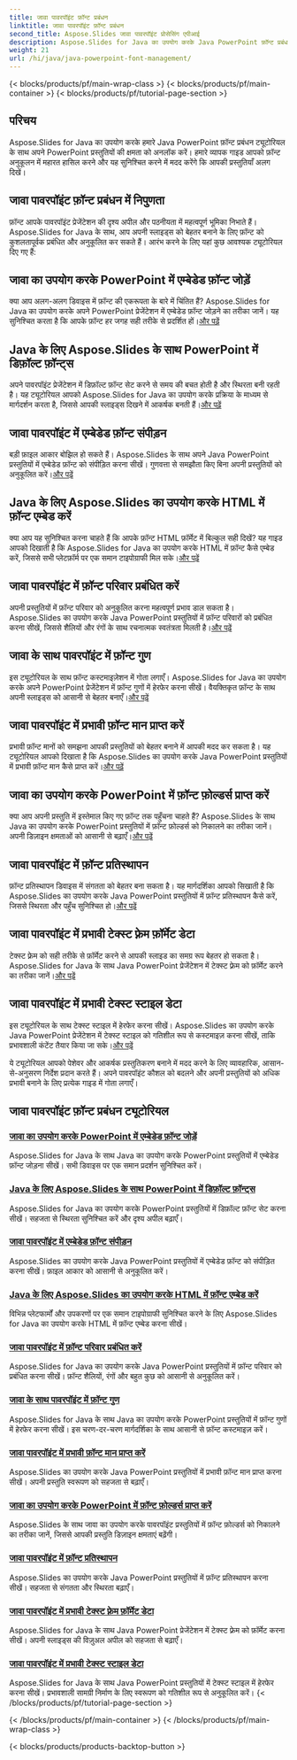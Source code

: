 ```yaml
---
title: जावा पावरपॉइंट फ़ॉन्ट प्रबंधन
linktitle: जावा पावरपॉइंट फ़ॉन्ट प्रबंधन
second_title: Aspose.Slides जावा पावरपॉइंट प्रोसेसिंग एपीआई
description: Aspose.Slides for Java का उपयोग करके Java PowerPoint फ़ॉन्ट प्रबंधन ट्यूटोरियल खोजें। प्रस्तुतियों को बेहतर बनाने के लिए एम्बेडिंग, संपीड़न और अनुकूलन तकनीक सीखें।
weight: 21
url: /hi/java/java-powerpoint-font-management/
---
```


{< blocks/products/pf/main-wrap-class >}
{< blocks/products/pf/main-container >}
{< blocks/products/pf/tutorial-page-section >}

## परिचय

Aspose.Slides for Java का उपयोग करके हमारे Java PowerPoint फ़ॉन्ट प्रबंधन ट्यूटोरियल के साथ अपने PowerPoint प्रस्तुतियों की क्षमता को अनलॉक करें। हमारे व्यापक गाइड आपको फ़ॉन्ट अनुकूलन में महारत हासिल करने और यह सुनिश्चित करने में मदद करेंगे कि आपकी प्रस्तुतियाँ अलग दिखें।

## जावा पावरपॉइंट फ़ॉन्ट प्रबंधन में निपुणता

फ़ॉन्ट आपके पावरपॉइंट प्रेजेंटेशन की दृश्य अपील और पठनीयता में महत्वपूर्ण भूमिका निभाते हैं। Aspose.Slides for Java के साथ, आप अपनी स्लाइड्स को बेहतर बनाने के लिए फ़ॉन्ट को कुशलतापूर्वक प्रबंधित और अनुकूलित कर सकते हैं। आरंभ करने के लिए यहां कुछ आवश्यक ट्यूटोरियल दिए गए हैं:

## जावा का उपयोग करके PowerPoint में एम्बेडेड फ़ॉन्ट जोड़ें
 क्या आप अलग-अलग डिवाइस में फ़ॉन्ट की एकरूपता के बारे में चिंतित हैं? Aspose.Slides for Java का उपयोग करके अपने PowerPoint प्रेजेंटेशन में एम्बेडेड फ़ॉन्ट जोड़ने का तरीका जानें। यह सुनिश्चित करता है कि आपके फ़ॉन्ट हर जगह सही तरीके से प्रदर्शित हों।[और पढ़ें](./add-embedded-fonts-powerpoint-java/)

## Java के लिए Aspose.Slides के साथ PowerPoint में डिफ़ॉल्ट फ़ॉन्ट्स
अपने पावरपॉइंट प्रेजेंटेशन में डिफ़ॉल्ट फ़ॉन्ट सेट करने से समय की बचत होती है और स्थिरता बनी रहती है। यह ट्यूटोरियल आपको Aspose.Slides for Java का उपयोग करके प्रक्रिया के माध्यम से मार्गदर्शन करता है, जिससे आपकी स्लाइड्स दिखने में आकर्षक बनती हैं।[और पढ़ें](./default-fonts-powerpoint/)

## जावा पावरपॉइंट में एम्बेडेड फ़ॉन्ट संपीड़न
 बड़ी फ़ाइल आकार बोझिल हो सकते हैं। Aspose.Slides के साथ अपने Java PowerPoint प्रस्तुतियों में एम्बेडेड फ़ॉन्ट को संपीड़ित करना सीखें। गुणवत्ता से समझौता किए बिना अपनी प्रस्तुतियों को अनुकूलित करें।[और पढ़ें](./embedded-font-compression-java-powerpoint/)

## Java के लिए Aspose.Slides का उपयोग करके HTML में फ़ॉन्ट एम्बेड करें
 क्या आप यह सुनिश्चित करना चाहते हैं कि आपके फ़ॉन्ट HTML फ़ॉर्मेट में बिल्कुल सही दिखें? यह गाइड आपको दिखाती है कि Aspose.Slides for Java का उपयोग करके HTML में फ़ॉन्ट कैसे एम्बेड करें, जिससे सभी प्लेटफ़ॉर्म पर एक समान टाइपोग्राफी मिल सके।[और पढ़ें](./embed-fonts-in-html/)

## जावा पावरपॉइंट में फ़ॉन्ट परिवार प्रबंधित करें
 अपनी प्रस्तुतियों में फ़ॉन्ट परिवार को अनुकूलित करना महत्वपूर्ण प्रभाव डाल सकता है। Aspose.Slides का उपयोग करके Java PowerPoint प्रस्तुतियों में फ़ॉन्ट परिवारों को प्रबंधित करना सीखें, जिससे शैलियों और रंगों के साथ रचनात्मक स्वतंत्रता मिलती है।[और पढ़ें](./manage-font-family-java-powerpoint/)

## जावा के साथ पावरपॉइंट में फ़ॉन्ट गुण
 इस ट्यूटोरियल के साथ फ़ॉन्ट कस्टमाइज़ेशन में गोता लगाएँ। Aspose.Slides for Java का उपयोग करके अपने PowerPoint प्रेजेंटेशन में फ़ॉन्ट गुणों में हेरफेर करना सीखें। वैयक्तिकृत फ़ॉन्ट के साथ अपनी स्लाइड्स को आसानी से बेहतर बनाएँ।[और पढ़ें](./font-properties-powerpoint-java/)

## जावा पावरपॉइंट में प्रभावी फ़ॉन्ट मान प्राप्त करें
 प्रभावी फ़ॉन्ट मानों को समझना आपकी प्रस्तुतियों को बेहतर बनाने में आपकी मदद कर सकता है। यह ट्यूटोरियल आपको दिखाता है कि Aspose.Slides का उपयोग करके Java PowerPoint प्रस्तुतियों में प्रभावी फ़ॉन्ट मान कैसे प्राप्त करें।[और पढ़ें](./get-effective-font-values-java-powerpoint/)

## जावा का उपयोग करके PowerPoint में फ़ॉन्ट फ़ोल्डर्स प्राप्त करें
 क्या आप अपनी प्रस्तुति में इस्तेमाल किए गए फ़ॉन्ट तक पहुँचना चाहते हैं? Aspose.Slides के साथ Java का उपयोग करके PowerPoint प्रस्तुतियों में फ़ॉन्ट फ़ोल्डर्स को निकालने का तरीका जानें। अपनी डिज़ाइन क्षमताओं को आसानी से बढ़ाएँ।[और पढ़ें](./get-fonts-folders-powerpoint-java/)

## जावा पावरपॉइंट में फ़ॉन्ट प्रतिस्थापन
 फ़ॉन्ट प्रतिस्थापन डिवाइस में संगतता को बेहतर बना सकता है। यह मार्गदर्शिका आपको सिखाती है कि Aspose.Slides का उपयोग करके Java PowerPoint प्रस्तुतियों में फ़ॉन्ट प्रतिस्थापन कैसे करें, जिससे स्थिरता और पहुँच सुनिश्चित हो।[और पढ़ें](./fonts-substitution-java-powerpoint/)

## जावा पावरपॉइंट में प्रभावी टेक्स्ट फ़्रेम फ़ॉर्मेट डेटा
 टेक्स्ट फ़्रेम को सही तरीके से फ़ॉर्मेट करने से आपकी स्लाइड का समग्र रूप बेहतर हो सकता है। Aspose.Slides for Java के साथ Java PowerPoint प्रेजेंटेशन में टेक्स्ट फ़्रेम को फ़ॉर्मेट करने का तरीका जानें।[और पढ़ें](./effective-text-frame-format-data-java-powerpoint/)

## जावा पावरपॉइंट में प्रभावी टेक्स्ट स्टाइल डेटा
 इस ट्यूटोरियल के साथ टेक्स्ट स्टाइल में हेरफेर करना सीखें। Aspose.Slides का उपयोग करके Java PowerPoint प्रेजेंटेशन में टेक्स्ट स्टाइल को गतिशील रूप से कस्टमाइज़ करना सीखें, ताकि प्रभावशाली कंटेंट तैयार किया जा सके।[और पढ़ें](./effective-text-style-data-java-powerpoint/)

ये ट्यूटोरियल आपको पेशेवर और आकर्षक प्रस्तुतिकरण बनाने में मदद करने के लिए व्यावहारिक, आसान-से-अनुसरण निर्देश प्रदान करते हैं। अपने पावरपॉइंट कौशल को बदलने और अपनी प्रस्तुतियों को अधिक प्रभावी बनाने के लिए प्रत्येक गाइड में गोता लगाएँ।
## जावा पावरपॉइंट फ़ॉन्ट प्रबंधन ट्यूटोरियल
### [जावा का उपयोग करके PowerPoint में एम्बेडेड फ़ॉन्ट जोड़ें](./add-embedded-fonts-powerpoint-java/)
Aspose.Slides for Java के साथ Java का उपयोग करके PowerPoint प्रस्तुतियों में एम्बेडेड फ़ॉन्ट जोड़ना सीखें। सभी डिवाइस पर एक समान प्रदर्शन सुनिश्चित करें।
### [Java के लिए Aspose.Slides के साथ PowerPoint में डिफ़ॉल्ट फ़ॉन्ट्स](./default-fonts-powerpoint/)
Aspose.Slides for Java का उपयोग करके PowerPoint प्रस्तुतियों में डिफ़ॉल्ट फ़ॉन्ट सेट करना सीखें। सहजता से स्थिरता सुनिश्चित करें और दृश्य अपील बढ़ाएँ।
### [जावा पावरपॉइंट में एम्बेडेड फ़ॉन्ट संपीड़न](./embedded-font-compression-java-powerpoint/)
Aspose.Slides का उपयोग करके Java PowerPoint प्रस्तुतियों में एम्बेडेड फ़ॉन्ट को संपीड़ित करना सीखें। फ़ाइल आकार को आसानी से अनुकूलित करें।
### [Java के लिए Aspose.Slides का उपयोग करके HTML में फ़ॉन्ट एम्बेड करें](./embed-fonts-in-html/)
विभिन्न प्लेटफार्मों और उपकरणों पर एक समान टाइपोग्राफी सुनिश्चित करने के लिए Aspose.Slides for Java का उपयोग करके HTML में फ़ॉन्ट एम्बेड करना सीखें।
### [जावा पावरपॉइंट में फ़ॉन्ट परिवार प्रबंधित करें](./manage-font-family-java-powerpoint/)
Aspose.Slides for Java का उपयोग करके Java PowerPoint प्रस्तुतियों में फ़ॉन्ट परिवार को प्रबंधित करना सीखें। फ़ॉन्ट शैलियों, रंगों और बहुत कुछ को आसानी से अनुकूलित करें।
### [जावा के साथ पावरपॉइंट में फ़ॉन्ट गुण](./font-properties-powerpoint-java/)
Aspose.Slides for Java के साथ Java का उपयोग करके PowerPoint प्रस्तुतियों में फ़ॉन्ट गुणों में हेरफेर करना सीखें। इस चरण-दर-चरण मार्गदर्शिका के साथ आसानी से फ़ॉन्ट कस्टमाइज़ करें।
### [जावा पावरपॉइंट में प्रभावी फ़ॉन्ट मान प्राप्त करें](./get-effective-font-values-java-powerpoint/)
Aspose.Slides का उपयोग करके Java PowerPoint प्रस्तुतियों में प्रभावी फ़ॉन्ट मान प्राप्त करना सीखें। अपनी प्रस्तुति स्वरूपण को सहजता से बढ़ाएँ।
### [जावा का उपयोग करके PowerPoint में फ़ॉन्ट फ़ोल्डर्स प्राप्त करें](./get-fonts-folders-powerpoint-java/)
Aspose.Slides के साथ जावा का उपयोग करके पावरपॉइंट प्रस्तुतियों में फ़ॉन्ट फ़ोल्डर्स को निकालने का तरीका जानें, जिससे आपकी प्रस्तुति डिज़ाइन क्षमताएं बढ़ेंगी।
### [जावा पावरपॉइंट में फ़ॉन्ट प्रतिस्थापन](./fonts-substitution-java-powerpoint/)
Aspose.Slides का उपयोग करके Java PowerPoint प्रस्तुतियों में फ़ॉन्ट प्रतिस्थापन करना सीखें। सहजता से संगतता और स्थिरता बढ़ाएँ।
### [जावा पावरपॉइंट में प्रभावी टेक्स्ट फ़्रेम फ़ॉर्मेट डेटा](./effective-text-frame-format-data-java-powerpoint/)
Aspose.Slides for Java के साथ Java PowerPoint प्रेजेंटेशन में टेक्स्ट फ़्रेम को फ़ॉर्मेट करना सीखें। अपनी स्लाइड्स की विज़ुअल अपील को सहजता से बढ़ाएँ।
### [जावा पावरपॉइंट में प्रभावी टेक्स्ट स्टाइल डेटा](./effective-text-style-data-java-powerpoint/)
Aspose.Slides for Java के साथ Java PowerPoint प्रस्तुतियों में टेक्स्ट स्टाइल में हेरफेर करना सीखें। प्रभावशाली सामग्री निर्माण के लिए स्वरूपण को गतिशील रूप से अनुकूलित करें।
{< /blocks/products/pf/tutorial-page-section >}

{< /blocks/products/pf/main-container >}
{< /blocks/products/pf/main-wrap-class >}

{< blocks/products/products-backtop-button >}
